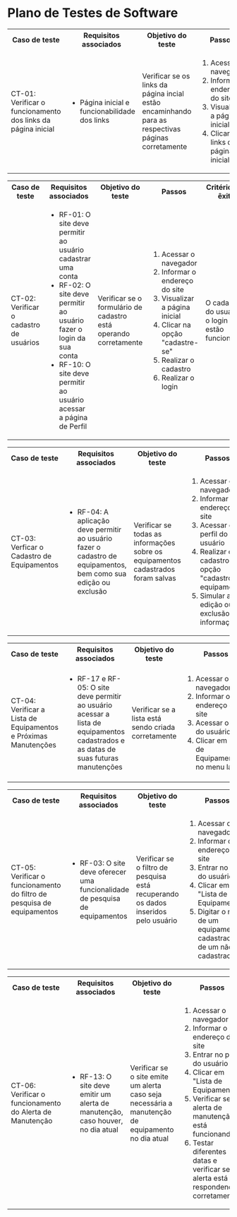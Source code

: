 # Plano de Testes de Software
<html>
<body>


<table>
  <tr>
    <th>Caso de teste</th>
    <th>Requisitos associados</th>
    <th>Objetivo do teste</th>
    <th>Passos</th>
    <th>Critérios de êxito</th>
    <th>Responsável</th>
  </tr>
  <tr>
    <td>CT-01: Verificar o funcionamento dos links da página inicial</td>
    <td>
      <ul>
        <li>Página inicial e funcionabilidade dos links</li>
      </ul>
    </td>
    <td>Verificar se os links da página incial estão encaminhando para as respectivas páginas corretamente</td>
    <td>
      <ol>
        <li>Acessar o navegador</li>
        <li>Informar o endereço do site</li>
        <li>Visualizar a página inicial</li>
        <li>Clicar nos links da página inicial</li>
      </ol>
    </td>
    <td>Todos os links da página inicial devem encaminhar os usuários para as respectivas páginas</td>
    <td>André</td>
  </tr>
</table>

<table>
  <tr>
    <th>Caso de teste</th>
    <th>Requisitos associados</th>
    <th>Objetivo do teste</th>
    <th>Passos</th>
    <th>Critérios de êxito</th>
    <th>Responsável</th>
  </tr>
  <tr>
    <td>CT-02: Verificar o cadastro de usuários</td>
    <td>
      <ul>
        <li>RF-01: O site deve permitir ao usuário cadastrar uma conta</li>
        <li>RF-02: O site deve permitir ao usuário fazer o login da sua conta</li>
        <li>RF-10: O site deve permitir ao usuário acessar a página de Perfil</li>
      </ul>
    </td>
    <td>Verificar se o formulário de cadastro está operando corretamente</td>
    <td>
      <ol>
        <li>Acessar o navegador</li>
        <li>Informar o endereço do site</li>
        <li>Visualizar a página inicial</li>
        <li>Clicar na opção "cadastre-se"</li>
        <li>Realizar o cadastro</li>
        <li>Realizar o login</li>
      </ol>
    </td>
    <td>O cadastro do usuário e o login estão funcionando</td>
    <td>Alana</td>
  </tr>
</table>


<table>
  <tr>
    <th>Caso de teste</th>
    <th>Requisitos associados</th>
    <th>Objetivo do teste</th>
    <th>Passos</th>
    <th>Critérios de êxito</th>
    <th>Responsável</th>
  </tr>
  <tr>
    <td>CT-03: Verficar o Cadastro de Equipamentos</td>
    <td>
      <ul>
        <li>RF-04: A aplicação deve permitir ao usuário fazer o cadastro de equipamentos, bem como sua edição ou
          exclusão</li>
      </ul>
    </td>
    <td>Verificar se todas as informações sobre os equipamentos cadastrados foram salvas</td>
    <td>
      <ol>
        <li>Acessar o navegador.</li>
        <li>Informar o endereço do site</li>
        <li>Acessar o perfil do usuário</li>
        <li>Realizar o cadastro na opção "cadastro de equipamento"</li>
        <li>Simular a edição ou exclusão das informações</li>
      </ol>
    </td>
    <td>Todas as informações ficam disponíveis na página de cadastro dos equipamentos</td>
    <td>Alana</td>
  </tr>
</table>

<table>
  <tr>
    <th>Caso de teste</th>
    <th>Requisitos associados</th>
    <th>Objetivo do teste</th>
    <th>Passos</th>
    <th>Critérios de êxito</th>
    <th>Responsável</th>
  </tr>
  <tr>
    <td>CT-04: Verificar a Lista de Equipamentos e Próximas Manutenções</td>
    <td>
      <ul>
        <li>RF-17 e RF-05: O site deve permitir ao usuário acessar a lista de equipamentos cadastrados e as datas de
          suas futuras manutenções</li>
      </ul>
    </td>
    <td>Verificar se a lista está sendo criada corretamente</td>
    <td>
      <ol>
        <li>Acessar o navegador</li>
        <li>Informar o endereço do site</li>
        <li>Acessar o perfil do usuário</li>
        <li> Clicar em "Lista de Equipamentos", no menu lateral</li>
      </ol>
    </td>
    <td>Todas as informações referentes aos equipamentos cadastrados, bem como suas futuras manutenções, devem estar
      registradas em uma tabela</td>
    <td>Luiz</td>
  </tr>
</table>

<table>
  <tr>
    <th>Caso de teste</th>
    <th>Requisitos associados</th>
    <th>Objetivo do teste</th>
    <th>Passos</th>
    <th>Critérios de êxito</th>
    <th>Responsável</th>
  </tr>
  <tr>
    <td>CT-05: Verificar o funcionamento do filtro de pesquisa de equipamentos</td>
    <td>
      <ul>
        <li>RF-03: O site deve oferecer uma funcionalidade de pesquisa de equipamentos</li>
      </ul>
    </td>
    <td>Verificar se o filtro de pesquisa está recuperando os dados inseridos pelo usuário</td>
    <td>
      <ol>
        <li>Acessar o navegador</li>
        <li>Informar o endereço do site</li>
        <li>Entrar no perfil do usuário</li>
        <li>Clicar em "Lista de Equipamentos"</li>
        <li>Digitar o nome de um equipamento cadastrado e de um não cadastrado</li>
      </ol>
    </td>
    <td>Caso o equipamento exista na lista, o filtro de pesquisa deve retornar suas informações na primeira linha da
      tabela.</td>
    <td>Heitor</td>
  </tr>
</table>

<table>
  <tr>
    <th>Caso de teste</th>
    <th>Requisitos associados</th>
    <th>Objetivo do teste</th>
    <th>Passos</th>
    <th>Critérios de êxito</th>
    <th>Responsável</th>
  </tr>
  <tr>
    <td>CT-06: Verificar o funcionamento do Alerta de Manutenção</td>
    <td>
      <ul>
        <li>RF-13: O site deve emitir um alerta de manutenção, caso houver, no dia atual</li>
      </ul>
    </td>
    <td>Verificar se o site emite um alerta caso seja necessária a manutenção de equipamento no dia atual</td>
    <td>
      <ol>
        <li>Acessar o navegador</li>
        <li>Informar o endereço do site</li>
        <li>Entrar no perfil do usuário</li>
        <li>Clicar em "Lista de Equipamentos"</li>
        <li>Verificar se o alerta de manutenção está funcionando</li>
        <li>Testar diferentes datas e verificar se o alerta está respondendo corretamente</li>
      </ol>
    </td>
    <td>Caso haja manutenção no dia atual, um botão de alerta aparece na página "lista de equipamentos". Caso não haja,
      o botão fica invisível</td>
    <td>André</td>
  </tr>
</table>


</body>
</html>
